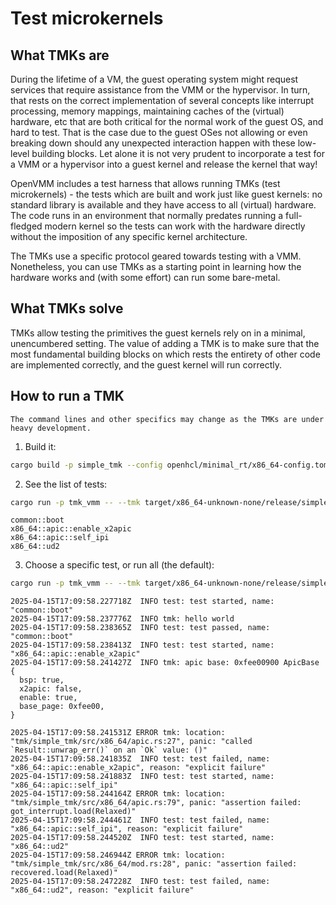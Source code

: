 # Test microkernels

## What TMKs are

During the lifetime of a VM, the guest operating system might request services that
require assistance from the VMM or the hypervisor. In turn, that rests on the correct
implementation of several concepts like interrupt processing, memory mappings,
maintaining caches of the (virtual) hardware, etc that are both critical for the normal
work of the guest OS, and hard to test. That is the case due to the guest OSes not
allowing or even breaking down should any unexpected interaction happen with these
low-level building blocks. Let alone it is not very prudent to incorporate a
test for a VMM or a hypervisor into a guest kernel and release the kernel that way!

OpenVMM includes a test harness that allows running TMKs (test microkernels) - the tests
which are built and work just like guest kernels: no standard library is available and
they have access to all (virtual) hardware. The code runs in an environment that normally
predates running a full-fledged modern kernel so the tests can work with the hardware
directly without the imposition of any specific kernel architecture.

The TMKs use a specific protocol geared towards testing with a VMM. Nonetheless, you
can use TMKs as a starting point in learning how the hardware works and (with some
effort) can run some bare-metal.

## What TMKs solve

TMKs allow testing the primitives the guest kernels rely on in a minimal, unencumbered
setting. The value of adding a TMK is to make sure that the most fundamental building blocks
on which rests the entirety of other code are implemented correctly, and the guest kernel
will run correctly.

## How to run a TMK

```admonish note
The command lines and other specifics may change as the TMKs are under heavy development.
```

1. Build it:

```sh
cargo build -p simple_tmk --config openhcl/minimal_rt/x86_64-config.toml --release
```

2. See the list of tests:

```sh
cargo run -p tmk_vmm -- --tmk target/x86_64-unknown-none/release/simple_tmk --list
```

```console
common::boot
x86_64::apic::enable_x2apic
x86_64::apic::self_ipi
x86_64::ud2
```

3. Choose a specific test, or run all (the default):

```sh
cargo run -p tmk_vmm -- --tmk target/x86_64-unknown-none/release/simple_tmk --hv kvm
```

```console
2025-04-15T17:09:58.227718Z  INFO test: test started, name: "common::boot"
2025-04-15T17:09:58.237776Z  INFO tmk: hello world
2025-04-15T17:09:58.238365Z  INFO test: test passed, name: "common::boot"
2025-04-15T17:09:58.238413Z  INFO test: test started, name: "x86_64::apic::enable_x2apic"
2025-04-15T17:09:58.241427Z  INFO tmk: apic base: 0xfee00900 ApicBase {
  bsp: true,
  x2apic: false,
  enable: true,
  base_page: 0xfee00,
}
```

```console
2025-04-15T17:09:58.241531Z ERROR tmk: location: "tmk/simple_tmk/src/x86_64/apic.rs:27", panic: "called `Result::unwrap_err()` on an `Ok` value: ()"
2025-04-15T17:09:58.241835Z  INFO test: test failed, name: "x86_64::apic::enable_x2apic", reason: "explicit failure"
2025-04-15T17:09:58.241883Z  INFO test: test started, name: "x86_64::apic::self_ipi"
2025-04-15T17:09:58.244164Z ERROR tmk: location: "tmk/simple_tmk/src/x86_64/apic.rs:79", panic: "assertion failed: got_interrupt.load(Relaxed)"
2025-04-15T17:09:58.244461Z  INFO test: test failed, name: "x86_64::apic::self_ipi", reason: "explicit failure"
2025-04-15T17:09:58.244520Z  INFO test: test started, name: "x86_64::ud2"
2025-04-15T17:09:58.246944Z ERROR tmk: location: "tmk/simple_tmk/src/x86_64/mod.rs:28", panic: "assertion failed: recovered.load(Relaxed)"
2025-04-15T17:09:58.247228Z  INFO test: test failed, name: "x86_64::ud2", reason: "explicit failure"
```
